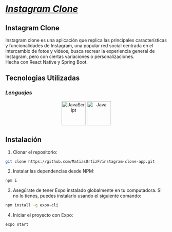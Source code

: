 # [_**Instagram Clone**_](https://github.com/MatiasOrtizF/instagram-clone-app "Live app")

## Instagram Clone
Instagram clone es una aplicación que replica las principales características y funcionalidades de Instagram, una popular red social centrada en el intercambio de fotos y videos, busca recrear la experiencia general de Instagram, pero con ciertas variaciones o personalizaciones.<br>
Hecha con React Native y Spring Boot.


## Tecnologias Utilizadas
### _Lenguajes_
<p align='center'>
    <img height="75"src="https://cdn2.iconfinder.com/data/icons/designer-skills/128/code-programming-javascript-software-develop-command-language-512.png" alt="JavaScript">
    <img height="75"src="https://cdn2.iconfinder.com/data/icons/designer-skills/128/code-programming-java-software-develop-command-language-512.png" alt="Java">
</p>


## Instalación
1. Clonar el repositorio:
```sh
git clone https://github.com/MatiasOrtizF/instagram-clone-app.git
```
2. Instalar las dependencias desde NPM:
```sh
npm i
```
3. Asegúrate de tener Expo instalado globalmente en tu computadora. Si no lo tienes, puedes instalarlo usando el siguiente comando:
```sh
npm install -g expo-cli
```
4. Iniciar el proyecto con Expo:
```sh
expo start
```